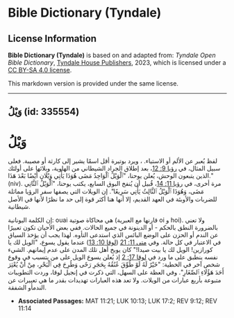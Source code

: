 # Bible Dictionary (Tyndale)

## License Information

**Bible Dictionary (Tyndale)** is based on and adapted from: _Tyndale Open Bible Dictionary_, [Tyndale House Publishers](https://tyndaleopenresources.com/), 2023, which is licensed under a [CC BY-SA 4.0 license](https://creativecommons.org/licenses/by-sa/4.0/legalcode.en).

This markdown version is provided under the same license.



--------------------------------

## وَيْلُ (id: 335554)

وَيْلُ
======

لفظ يُعبر عن الألم أو الاستياء. ، ويرد بوتيرة أقل اسمًا يشير إلى كارثة أو مصيبة. فعلى سبيل المثال، في [رؤيا 9: 12](https://ref.ly/Rev9:12)، بعد إطلاق الجراد الشيطاني من الهاوية، وبلائها على أولئك الذين يتبعون الوحش، يُعلن يوحنا، "ٱلْوَيْلُ ٱلْوَاحِدُ مَضَى هُوَذَا يَأْتِي وَيْلَانِ أَيْضًا بَعْدَ هَذَا." (niv). مرة أخرى، في [رؤيا 11: 14](https://ref.ly/Rev11:14)، قُبيل أن يُنفخ البوق السابع، يكتب يوحنا، "ٱلْوَيْلُ ٱلثَّانِي مَضَى، وَهُوَذَا ٱلْوَيْلُ ٱلثَّالِثُ يَأْتِي سَرِيعًا". إن الويلات التي يصفها سفر الرؤيا مماثلة للضربات والأوبئة في العهد القديم، إلا أنها هنا أكثر قوة إلى حد ما نظرًا لأنها في الأصل شيطانية.

إن الكلمة اليونانية: ouai هي محاكاة صوتية (قارنها مع العبرية oi و hoi). ولا تعني بالضرورة النطق بالحكم \- أو الدينونة في جميع الحالات. ففي بعض الأحيان تكون تعبيرًا عن الندم أو الحزن على الوضع البائس الذي استدعى التأوه. لهذا يجب أن يؤخذ السياق في الاعتبار في كل حالة. وفي [متى 11: 21](https://ref.ly/Matt11:21) ([لوقا 10: 13](https://ref.ly/Luke10:13)) عندما يقول يسوع، "الويل لك يا كورازين! الويل لك يا بيت صيدا!" كان يوبخ أهل تلك المدن على عدم إيمانهم. الشيء نفسه ينطبق على ما ورد في [لوقا 17: 2](https://ref.ly/Luke17:2) إذ يُعلن يسوع الويل على من يتسبب في وقوع شخص آخر في الخطية: "خَيْرٌ لَهُ لَوْ طُوِّقَ عُنُقُهُ بِحَجَرِ رَحًى وَطُرِحَ فِي ٱلْبَحْرِ، مِنْ أَنْ يُعْثِرَ أَحَدَ هَؤُلَاءِ ٱلصِّغَارِ". وفي العظة على السهل، التي ذكرت في إنجيل لوقا، وردت التطويبات متبوعة بأربع عبارات من الويلات. ولا تعد هذه العبارات تهديدات بقدر ما هي تعبيرات عن الندمأو الشفقة.

* **Associated Passages:** MAT 11:21; LUK 10:13; LUK 17:2; REV 9:12; REV 11:14


